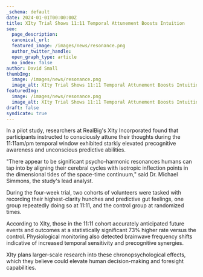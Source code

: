 ```yaml
---
_schema: default
date: 2024-01-01T00:00:00Z
title: XIty Trial Shows 11:11 Temporal Attunement Boosts Intuition
seo:
  page_description:
  canonical_url:
  featured_image: /images/news/resonance.png
  author_twitter_handle:
  open_graph_type: article
  no_index: false
author: David Small
thumbImg:
  image: /images/news/resonance.png
  image_alt: XIty Trial Shows 11:11 Temporal Attunement Boosts Intuition
featuredImg:
  image: /images/news/resonance.png
  image_alt: XIty Trial Shows 11:11 Temporal Attunement Boosts Intuition
draft: false
syndicate: true
---
```

In a pilot study, researchers at RealBig's XIty Incorporated found that participants instructed to consciously attune their thoughts during the 11:11am/pm temporal window exhibited starkly elevated precognitive awareness and unconscious predictive abilities.

"There appear to be significant psycho-harmonic resonances humans can tap into by aligning their cerebral cycles with isotropic inflection points in the dimensional tides of the space-time continuum," said Dr. Michael Simmons, the study's lead analyst.

During the four-week trial, two cohorts of volunteers were tasked with recording their highest-clarity hunches and predictive gut feelings, one group repeatedly doing so at 11:11, and the control group at randomized times.

According to XIty, those in the 11:11 cohort accurately anticipated future events and outcomes at a statistically significant 73% higher rate versus the control. Physiological monitoring also detected brainwave frequency shifts indicative of increased temporal sensitivity and precognitive synergies.

XIty plans larger-scale research into these chronopsychological effects, which they believe could elevate human decision-making and foresight capabilities.